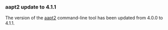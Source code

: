 ### aapt2 update to 4.1.1

The version of the [aapt2](https://developer.android.com/studio/command-line/aapt2)
command-line tool has been updated from 4.0.0 to 4.1.1.
